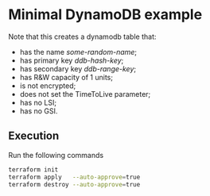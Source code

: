 # Minimal DynamoDB example

Note that this creates a dynamodb table that:

* has the name *some-random-name*;
* has primary key *ddb-hash-key*;
* has secondary key *ddb-range-key*;
* has R&W capacity of 1 units;
* is not encrypted;
* does not set the TimeToLive parameter;
* has no LSI;
* has no GSI.


## Execution

Run the following commands

```bash
terraform init
terraform apply   --auto-approve=true
terraform destroy --auto-approve=true
```